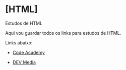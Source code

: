 # [HTML]
 Estudos de HTML

 Aqui vou guardar todos os links para estudos de HTML.


Links abaixo:

- <a href="https://www.codeacademy.com/" target="_blank">Code Academy</a>

- <a href="https://www.devmedia.com.br/guia/html/38051" target="_blank">DEV Media</a>
